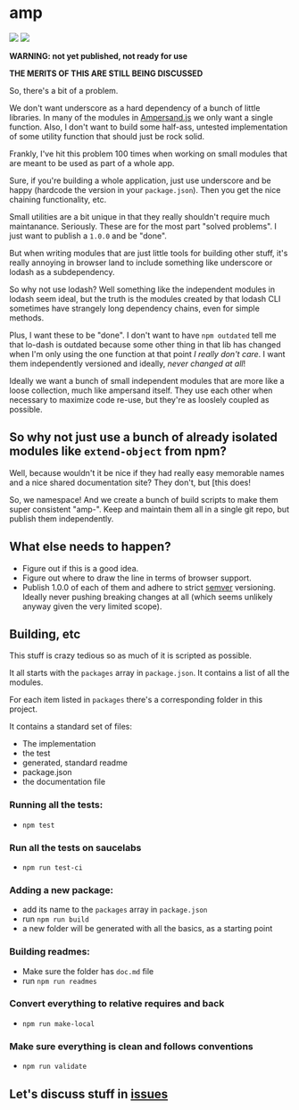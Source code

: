 # amp

![](https://travis-ci.org/AmpersandJS/amp.svg) ![](https://badge.fury.io/js/amp.svg)

**WARNING: not yet published, not ready for use**

**THE MERITS OF THIS ARE STILL BEING DISCUSSED**

So, there's a bit of a problem. 

We don't want underscore as a hard dependency of a bunch of little libraries. In many of the modules in [Ampersand.js](http://ampersandjs.com/) we only want a single function. Also, I don't want to build some half-ass, untested implementation of some utility function that should just be rock solid.

Frankly, I've hit this problem 100 times when working on small modules that are meant to be used as part of a whole app. 

Sure, if you're building a whole application, just use underscore and be happy (hardcode the version in your `package.json`). Then you get the nice chaining functionality, etc. 

Small utilities are a bit unique in that they really shouldn't require much maintanance. Seriously. These are for the most part "solved problems". I just want to publish a `1.0.0` and be "done".

But when writing modules that are just little tools for building other stuff, it's really annoying in browser land to include something like underscore or lodash as a subdependency.

So why not use lodash? Well something like the independent modules in lodash seem ideal, but the truth is the modules created by that lodash CLI sometimes have strangely long dependency chains, even for simple methods.

Plus, I want these to be "done". I don't want to have `npm outdated` tell me that lo-dash is outdated because some other thing in that lib has changed when I'm only using the one function at that point *I really don't care*. I want them independently versioned and ideally, *never changed at all*!

Ideally we want a bunch of small independent modules that are more like a loose collection, much like ampersand itself. They use each other when necessary to maximize code re-use, but they're as looslely coupled as possible.


## So why not just use a bunch of already isolated modules like `extend-object` from npm?

Well, because wouldn't it be nice if they had really easy memorable names and a nice shared documentation site? They don't, but [this does!

So, we namespace! And we create a bunch of build scripts to make them super consistent "amp-". Keep and maintain them all in a single git repo, but publish them independently.


## What else needs to happen?

- Figure out if this is a good idea.
- Figure out where to draw the line in terms of browser support.
- Publish 1.0.0 of each of them and adhere to strict [semver](http://semver.org/) versioning. Ideally never pushing breaking changes at all (which seems unlikely anyway given the very limited scope).


## Building, etc

This stuff is crazy tedious so as much of it is scripted as possible. 

It all starts with the `packages` array in `package.json`. It contains a list of all the modules.

For each item listed in `packages` there's a corresponding folder in this project. 

It contains a standard set of files:

- The implementation
- the test
- generated, standard readme
- package.json
- the documentation file


### Running all the tests:

- `npm test`

### Run all the tests on saucelabs

- `npm run test-ci`

### Adding a new package:

- add its name to the `packages` array in `package.json`
- run `npm run build`
- a new folder will be generated with all the basics, as a starting point

### Building readmes:

- Make sure the folder has `doc.md` file
- run `npm run readmes`

### Convert everything to relative requires and back

- `npm run make-local`

### Make sure everything is clean and follows conventions

- `npm run validate`



## Let's discuss stuff in [issues](https://github.com/HenrikJoreteg/amp/issues)
